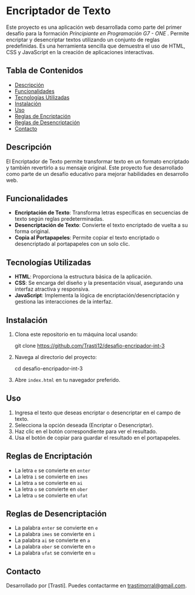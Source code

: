 # Encriptador de Texto

Este proyecto es una aplicación web desarrollada como parte del primer desafío para la formación *Principiante en Programación G7 - ONE* . 
Permite encriptar y desencriptar textos utilizando un conjunto de reglas predefinidas. Es una herramienta sencilla que demuestra el uso de HTML, CSS y JavaScript en la creación de aplicaciones interactivas.

## Tabla de Contenidos

- [Descripción](#descripción)
- [Funcionalidades](#funcionalidades)
- [Tecnologías Utilizadas](#tecnologías-utilizadas)
- [Instalación](#instalación)
- [Uso](#uso)
- [Reglas de Encriptación](#reglas-de-encriptación)
- [Reglas de Desencriptación](#reglas-de-desencriptación)
- [Contacto](#contacto)

## Descripción

El Encriptador de Texto permite transformar texto en un formato encriptado y también revertirlo a su mensaje original. Este proyecto fue desarrollado como parte de un desafío educativo para mejorar habilidades en desarrollo web.

## Funcionalidades

- **Encriptación de Texto**: Transforma letras específicas en secuencias de texto según reglas predeterminadas.
- **Desencriptación de Texto**: Convierte el texto encriptado de vuelta a su forma original.
- **Copia al Portapapeles**: Permite copiar el texto encriptado o desencriptado al portapapeles con un solo clic.

## Tecnologías Utilizadas

- **HTML**: Proporciona la estructura básica de la aplicación.
- **CSS**: Se encarga del diseño y la presentación visual, asegurando una interfaz atractiva y responsiva.
- **JavaScript**: Implementa la lógica de encriptación/desencriptación y gestiona las interacciones de la interfaz.

## Instalación

1. Clona este repositorio en tu máquina local usando:
    
    git clone https://github.com/Trasti12/desafio-encripador-int-3
    
2. Navega al directorio del proyecto:
    
    cd desafio-encripador-int-3
    
3. Abre `index.html` en tu navegador preferido.

## Uso

1. Ingresa el texto que deseas encriptar o desencriptar en el campo de texto.
2. Selecciona la opción deseada (Encriptar o Desencriptar).
3. Haz clic en el botón correspondiente para ver el resultado.
4. Usa el botón de copiar para guardar el resultado en el portapapeles.

## Reglas de Encriptación

- La letra `e` se convierte en `enter`
- La letra `i` se convierte en `imes`
- La letra `a` se convierte en `ai`
- La letra `o` se convierte en `ober`
- La letra `u` se convierte en `ufat`

## Reglas de Desencriptación

- La palabra `enter` se convierte en `e`
- La palabra `imes` se convierte en `i`
- La palabra `ai` se convierte en `a`
- La palabra `ober` se convierte en `o`
- La palabra `ufat` se convierte en `u`


## Contacto

Desarrollado por [Trasti]. Puedes contactarme en [trastimorral@gmail.com](mailto:trastimorral@gmail.com).
